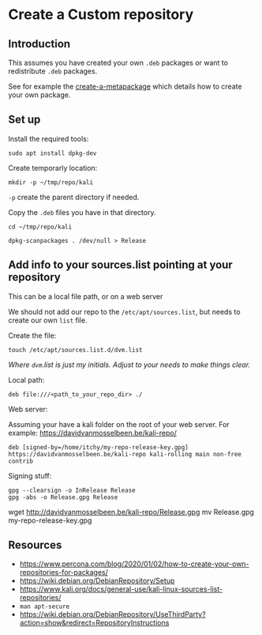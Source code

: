 # Create a Custom repository

## Introduction

This assumes you have created your own `.deb` packages or want to redistribute `.deb` packages.

See for example the [create-a-metapackage](create-a-metapackage.md) which details how to create your own package.

## Set up

Install the required tools:

    sudo apt install dpkg-dev

Create temporarly location:

    mkdir -p ~/tmp/repo/kali

`-p` create the parent directory if needed.

Copy the `.deb` files you have in that directory.

```commandline
cd ~/tmp/repo/kali

dpkg-scanpackages . /dev/null > Release
```

## Add info to your sources.list pointing at your repository

This can be a local file path, or on a web server

We should not add our repo to the `/etc/apt/sources.list`, but needs to create our own `list` file.

Create the file:

    touch /etc/apt/sources.list.d/dvm.list

_Where `dvm`.list is just my initials. Adjust to your needs to make things clear._

Local path:

    deb file:///<path_to_your_repo_dir> ./

Web server:

Assuming your have a kali folder on the root of your web server. For example: <https://davidvanmosselbeen.be/kali-repo/>

    deb [signed-by=/home/itchy/my-repo-release-key.gpg] https://davidvanmosselbeen.be/kali-repo kali-rolling main non-free contrib

Signing stuff:

    gpg --clearsign -o InRelease Release
    gpg -abs -o Release.gpg Release

wget http://davidvanmosselbeen.be/kali-repo/Release.gpg 
mv Release.gpg my-repo-release-key.gpg

## Resources

- <https://www.percona.com/blog/2020/01/02/how-to-create-your-own-repositories-for-packages/>
- <https://wiki.debian.org/DebianRepository/Setup>
- <https://www.kali.org/docs/general-use/kali-linux-sources-list-repositories/>
- `man apt-secure`
- <https://wiki.debian.org/DebianRepository/UseThirdParty?action=show&redirect=RepositoryInstructions>
